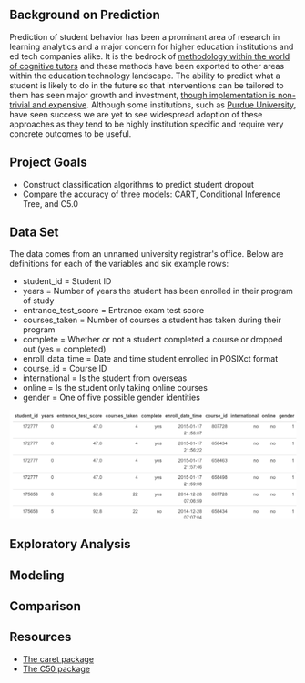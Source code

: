 ## Background on Prediction

Prediction of student behavior has been a prominant area of research in learning analytics and a major concern for higher education institutions and ed tech companies alike. It is the bedrock of [methodology within the world of cognitive tutors](https://solaresearch.org/hla-17/hla17-chapter5/) and these methods have been exported to other areas within the education technology landscape. The ability to predict what a student is likely to do in the future so that interventions can be tailored to them has seen major growth and investment, [though implementation is non-trivial and expensive](https://www.newamerica.org/education-policy/policy-papers/promise-and-peril-predictive-analytics-higher-education/). Although some institutions, such as [Purdue University](https://www.itap.purdue.edu/learning/tools/forecast.html), have seen success we are yet to see widespread adoption of these approaches as they tend to be highly institution specific and require very concrete outcomes to be useful. 

## Project Goals

* Construct classification algorithms to predict student dropout
* Compare the accuracy of three models: CART, Conditional Inference Tree, and C5.0

## Data Set
The data comes from an unnamed university registrar's office. 
Below are definitions for each of the variables and six example rows:

* student_id = Student ID
* years = Number of years the student has been enrolled in their program of study
* entrance_test_score = Entrance exam test score
* courses_taken = Number of courses a student has taken during their program
* complete = Whether or not a student completed a course or dropped out (yes = completed)
* enroll_data_time = Date and time student enrolled in POSIXct format
* course_id = Course ID
* international = Is the student from overseas
* online = Is the student only taking online courses
* gender = One of five possible gender identities

![](sampledata.png)

## Exploratory Analysis

## Modeling

## Comparison



## Resources

* [The caret package](https://topepo.github.io/caret/train-models-by-tag.html)
* [The C50 package](https://topepo.github.io/C5.0/)





